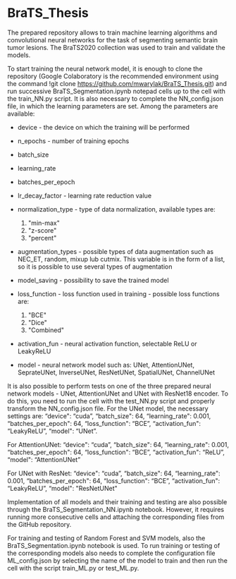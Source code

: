 # BraTS_Thesis

The prepared repository allows to train machine learning algorithms and convolutional neural networks for the task of segmenting semantic brain tumor lesions. The BraTS2020 collection was used to train and validate the models. 

To start training the neural network model, it is enough to clone the repository (Google Colaboratory is the recommended environment using the command !git clone https://github.com/mwarylak/BraTS_Thesis.git) and run successive BraTS_Segmentation.ipynb notepad cells up to the cell with the train_NN.py script. It is also necessary to complete the NN_config.json file, in which the learning parameters are set. Among the parameters are available:
- device - the device on which the training will be performed
- n_epochs - number of training epochs 
- batch_size 
- learning_rate 
- batches_per_epoch
- lr_decay_factor - learning rate reduction value 
- normalization_type - type of data normalization, available types are:

  1.  "min-max"
  2.  "z-score"
  3.  "percent"

- augmentation_types - possible types of data augmentation such as NEC_ET, random, mixup lub cutmix. This variable is in the form of a list, so it is possible to use several types of augmentation
- model_saving - possibility to save the trained model
- loss_function - loss function used in training - possible loss functions are:

  1.  "BCE"
  2.  "Dice"
  3.  "Combined"

- activation_fun - neural activation function, selectable ReLU or LeakyReLU
- model - neural network model such as: UNet, AttentionUNet, SeprateUNet, InverseUNet, ResNetUNet, SpatialUNet, ChannelUNet

It is also possible to perform tests on one of the three prepared neural network models - UNet, AttentionUNet and UNet with ResNet18 encoder. To do this, you need to run the cell with the test_NN.py script and properly transform the NN_config.json file. 
For the UNet model, the necessary settings are:
    “device": “cuda”,
    “batch_size": 64,
    “learning_rate": 0.001,
    “batches_per_epoch": 64,
    “loss_function": “BCE”,
    “activation_fun": “LeakyReLU”,
    “model": “UNet”.

For AttentionUNet:
    “device": “cuda”,
    “batch_size": 64,
    “learning_rate": 0.001,
    “batches_per_epoch": 64,
    “loss_function": “BCE”,
    “activation_fun": “ReLU”,
    “model": “AttentionUNet”

For UNet with ResNet:
    “device": “cuda”,
    “batch_size": 64,
    “learning_rate": 0.001,
    “batches_per_epoch": 64,
    “loss_function": “BCE”,
    “activation_fun": “LeakyReLU”,
    “model": "ResNetUNet"

Implementation of all models and their training and testing are also possible through the BraTS_Segmentation_NN.ipynb notebook. However, it requires running more consecutive cells and attaching the corresponding files from the GitHub repository.

For training and testing of Random Forest and SVM models, also the BraTS_Segmentation.ipynb notebook is used. To run training or testing of the corresponding models also needs to complete the configuration file ML_config.json by selecting the name of the model to train and then run the cell with the script train_ML.py or test_ML.py.